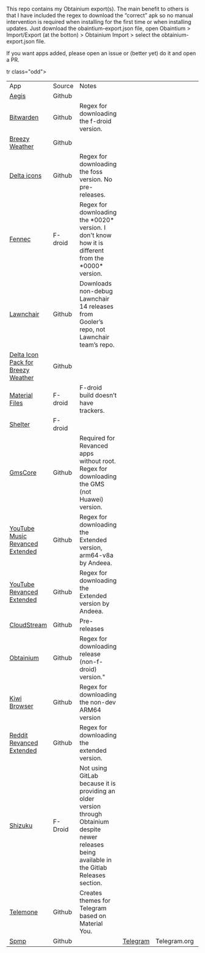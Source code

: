 This repo contains my Obtainium export(s). The main benefit to others is that I have included the regex to download the “correct” apk so no manual intervention is required when installing for the first time or when installing updates. Just download the obaintium-export.json file, open Obaintium > Import/Export (at the botton) > Obtainium Import > select the obtainium-export.json file.

If you want apps added, please open an issue or (better yet) do it and open a PR.

<table>
<tbody>
<tr class="odd">
<td>App</td>
<td>Source</td>
<td>Notes</td>
</tr>
<tr class="even">
<td><a href="https://github.com/beemdevelopment/Aegis">Aegis</a></td>
<td>Github</td>
<td></td>
</tr>
<tr class="odd">
<td><a href="https://github.com/bitwarden/mobile">Bitwarden</a></td>
<td>Github</td>
<td>Regex for downloading the f-droid version.</td>
</tr>
<tr class="even">
<td><a href="https://github.com/breezy-weather/breezy-weather">Breezy Weather</a></td>
<td>Github</td>
<td></td>
</tr>
<tr class="odd">
<td><a href="https://github.com/Delta-Icons/android">Delta icons</a></td>
<td>Github</td>
<td>Regex for downloading the foss version. No pre-releases.</td>
</tr>
<tr class="even">
<td><a href="https://f-droid.org/packages/org.mozilla.fennec_fdroid">Fennec</a></td>
<td>F-droid</td>
<td>Regex for downloading the *0020* version. I don't know how it is different from the *0000* version.</td>
</tr>
<tr class="odd">
<td><a href="https://github.com/Goooler/LawnchairRelease">Lawnchair</a></td>
<td>Github</td>
<td>Downloads non-debug Lawnchair 14 releases from Gooler’s repo, not
Lawnchair team’s repo.</td>
</tr>
<tr class="even">
<td><a href="https://github.com/Delta-Icons/BreezyWeatherIcons">Delta Icon Pack for Breezy Weather</a></td>
<td>Github</td>
<td> </td>
</tr>
<tr class="odd">
<td><a href="https://f-droid.org/packages/me.zhanghai.android.files">Material Files</a></td>
<td>F-droid</td>
<td>F-droid build doesn’t have trackers.</td>
</tr>
<tr class="even">
<td><a href="https://f-droid.org/packages/net.typeblog.shelter">Shelter</a></td>
<td>F-droid</td>
<td></td>
</tr>
<tr class="odd">
<td><a href="https://github.com/ReVanced/GmsCore/releases">GmsCore</a></td>
<td>Github</td>
<td>Required for Revanced apps without root. Regex for downloading the GMS (not Huawei) version.</td>
</tr>
<tr class="even">
<td><a href="https://github.com/revanced-apks/build-apps">YouTube Music Revanced Extended</a></td>
<td>Github</td>
<td>Regex for downloading the Extended version, arm64-v8a by Andeea.</td>
</tr>
<tr class="odd">
<td><a href="https://github.com/revanced-apks/build-apps">YouTube Revanced Extended</a></td>
<td>Github</td>
<td>Regex for downloading the Extended version by Andeea.</td>
</tr>
<tr class="even">
<td><a href="https://github.com/recloudstream/cloudstream">CloudStream</a></td>
<td>Github</td>
<td>Pre-releases</td>
</tr>
<tr class="odd">
<td><a href="https://github.com/ImranR98/Obtainium">Obtainium</td>
<td>Github</td>
<td>Regex for downloading release (non-f-droid) version."</td>
</tr>
<tr class="even">
<td><a href="https://github.com/kiwibrowser/src.next">Kiwi Browser</a></td>
<td>Github</td>
<td>Regex for downloading the non-dev ARM64 version</td>
</tr>
<tr class="odd">
<td><a href="https://github.com/revanced-apks">Reddit Revanced Extended</a></td>
<td>Github</td>
<td>Regex for downloading the extended version.</td>
</tr>
<tr class="even">
<td><a href="https://github.com/RikkaApps/Shizuku">Shizuku</a></td>
<td>F-Droid</td>
<td>Not using GitLab because it is providing an older version through Obtainium despite newer releases being available in the Gitlab Releases section.</td>
</tr>
<tr class="odd">
<td><a href="https://github.com/Number869/Telemone">Telemone</td>
<td>Github</td>
<td>Creates themes for Telegram based on Material You.</td>
</tr>
<tr class="even">
<td><a href="https://github.com/toasterofbread/spmp">Spmp</a></td>
<td>Github</td>
<td></td>
tr class="odd">
<td><a href="https://telegram.org/">Telegram</a></td>
<td>Telegram.org</td>
<td></td>
</tr>
</tbody>
</table>
